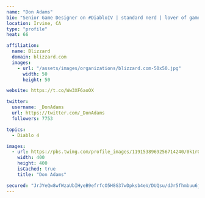 ```yaml
---
name: "Don Adams"
bio: "Senior Game Designer on #DiabloIV | standard nerd | lover of games, Star Wars, DnD, craft beer, dogs | Personal account, views are my own etc."
location: Irvine, CA
type: "profile"
heat: 66

affiliation:
  name: Blizzard
  domain: blizzard.com
  images:
    - url: "/assets/images/organizations/blizzard.com-50x50.jpg"
      width: 50
      height: 50

website: https://t.co/Ww3XF6aoOX

twitter:
  username: _DonAdams
  url: https://twitter.com/_DonAdams
  followers: 7753

topics:
  - Diablo 4

images:
  - url: https://pbs.twimg.com/profile_images/1191538969256714240/0k1rOnDk_400x400.jpg
    width: 400
    height: 400
    isCached: true
    title: "Don Adams"

secured: "JrJYeQw8wfWzaUbIHyeB9efrfcO5H8G37wDpksb4eV/DUQsu/dJr5fhmbuu6jjNqp+LvPe6TBdNLFeazLyfTcWYRy06/cFRBYjaH5SNy9E8TYQt9fAuU70u6W5loPscJPS59kOujsluudYMz8oefSexUso1b9VMD8v0WaLP2BYGvrUW2J6zLMouG2t4mnOcWp07CYNLv5EB1uf9UzZgjqqrH9Ork8wpo8zRrRFF3IOEc0R42CEmFPVdqEim2ULKn2N1sGZyQcvul55q4ONwYnpi1hqTkgSZiicFMPkfdeRx9KKSy5joxKwtcF44+kUn5ZgEEnZY9xLWoNRGhBZShCrJh6IYV+CM2Y1yL/NZWEMt8GLIsTXYE6gMzY2oAmBkFpR5+7gBFpcud/B+vKmx+CZM/35IqbFNWBP87lJ1NkSg=;XLgoM9Jqrp/RQRfGkkZ5gw=="
---
```



